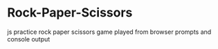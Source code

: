 # Rock-Paper-Scissors
js practice rock paper scissors game played from browser prompts and console output